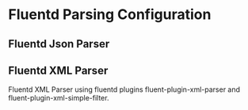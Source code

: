 # Fluentd Parsing Configuration

## Fluentd Json Parser

## Fluentd XML Parser
Fluentd XML Parser using fluentd plugins fluent-plugin-xml-parser and fluent-plugin-xml-simple-filter.
